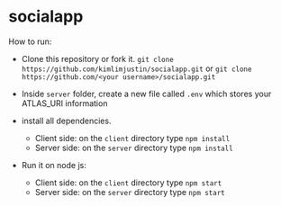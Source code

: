 # socialapp

How to run:
- Clone this repository or fork it.
  `git clone https://github.com/kimlimjustin/socialapp.git` or `git clone https://github.com/<your username>/socialapp.git`
 
- Inside `server` folder, create a new file called `.env` which stores your ATLAS_URI information

- install all dependencies.
  - Client side:
    on the `client` directory type `npm install`
  - Server side:
    on the `server` directory type `npm install`
    
- Run it on node js:
  - Client side:
    on the `client` directory type `npm start`
  - Server side:
    on the `server` directory type `npm start`
